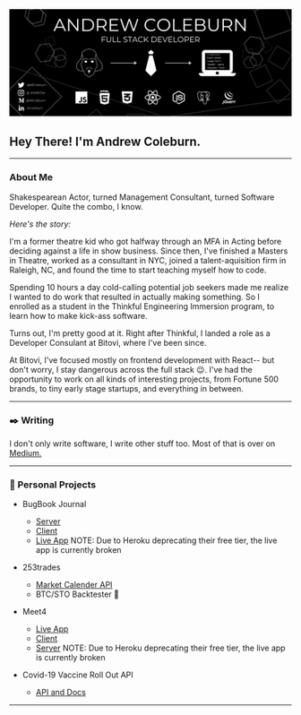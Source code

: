 <img src='AcTripBanner.png' />


## Hey There! I'm Andrew Coleburn.
---
### About Me
Shakespearean Actor, turned Management Consultant, turned Software Developer. Quite the combo, I know. 

*Here's the story:* 

I'm a former theatre kid who got halfway through an MFA in Acting before deciding against a life in show business. Since then, I've finished a Masters in Theatre, worked as a consultant in NYC, joined a talent-aquisition firm in Raleigh, NC, and found the time to start teaching myself how to code.

Spending 10 hours a day cold-calling potential job seekers made me realize I wanted to do work that resulted in actually making something. So I enrolled as a student in the Thinkful Engineering Immersion program, to learn how to make kick-ass software.

Turns out, I'm pretty good at it. Right after Thinkful, I landed a role as a Developer Consulant at Bitovi, where I've been since. 

At Bitovi, I've focused mostly on frontend development with React-- but don't worry, I stay dangerous across the full stack 😉. I've had the opportunity to work on all kinds of interesting projects, from Fortune 500 brands, to tiny early stage startups, and everything in between. 

----
### :black_nib: Writing

I don't only write software, I write other stuff too. Most of that is over on [Medium.](https://arcoleburn.medium.com/)

---
### :hammer: Personal Projects

- BugBook Journal
    - [Server](https://github.com/arcoleburn/bugbook-server)
    - [Client](https://github.com/arcoleburn/bugbook-client)
    - [Live App](https://bugbookjournal.com)
NOTE: Due to Heroku deprecating their free tier, the live app is currently broken

- 253trades 
    - [Market Calender API](https://github.com/arcoleburn/marketCalendarAPI)
    - BTC/STO Backtester :shushing_face:
    
- Meet4
    - [Live App](https://meet4.xyz)
    - [Client](https://github.com/arcoleburn/meet4-client)
    - [Server](https://github.com/arcoleburn/meet4-server)
NOTE: Due to Heroku deprecating their free tier, the live app is currently broken

- Covid-19 Vaccine Roll Out API
    - [API and Docs](https://github.com/arcoleburn/covid-API)

---
<!--
### :nerd_face: Currently Learning
- React  (with hooks!)
- Styled Components
- Bootstrap
- Express 
- JavaScript. Always. 

<!--
**arcoleburn/arcoleburn** is a ✨ _special_ ✨ repository because its `README.md` (this file) appears on your GitHub profile.

Here are some ideas to get you started:

- 🔭 I’m currently working on ...
- 🌱 I’m currently learning ...
- 👯 I’m looking to collaborate on ...
- 🤔 I’m looking for help with ...
- 💬 Ask me about ...
- 📫 How to reach me: ...
- 😄 Pronouns: ...
- ⚡ Fun fact: ...
-->
